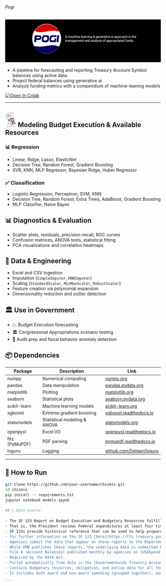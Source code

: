 ###### Pogi
![](https://github.com/is-leeroy-jenkins/Pogi/blob/main/resources/assets/images/github/PogiProjectTemplate.png)

- A pipeline for forecasting and reporting Treasury Account Symbol balances using active data.
- Project federal balances using generative ai
- Analyze funding metrics with a compendium of machine-leaning models

[![Open In Colab](https://colab.research.google.com/assets/colab-badge.svg)](https://colab.research.google.com/github/is-leeroy-jenkins/Pogi/blob/main/models.ipynb)

---

## ![](https://github.com/is-leeroy-jenkins/Pogi/blob/main/resources/assets/images/github/Appropriation.png) Modeling Budget Execution & Available Resources

### 📊 Regression
- Linear, Ridge, Lasso, ElasticNet
- Decision Tree, Random Forest, Gradient Boosting
- SVR, KNN, MLP Regressor, Bayesian Ridge, Huber Regressor

### ✅ Classification
- Logistic Regression, Perceptron, SVM, KNN
- Decision Tree, Random Forest, Extra Trees, AdaBoost, Gradient Boosting
- MLP Classifier, Naive Bayes



## 📊 Diagnostics & Evaluation

- Scatter plots, residuals, precision-recall, ROC curves
- Confusion matrices, ANOVA tests, statistical fitting
- PCA visualizations and correlation heatmaps



## 📁 Data & Engineering

- Excel and CSV ingestion
- Imputation (`SimpleImputer`, `KNNImputer`)
- Scaling (`StandardScaler`, `MinMaxScaler`, `RobustScaler`)
- Feature creation via polynomial expansion
- Dimensionality reduction and outlier detection



## 🏛️ Use in Government

- 📉 Budget Execution forecasting
- 🏛️ Congressional Appropriations scenario testing
- 🧮 Audit prep and fiscal behavior anomaly detection



## 📦 Dependencies

| Package       | Description                          | Link                                               |
|---------------|--------------------------------------|----------------------------------------------------|
| numpy         | Numerical computing                   | [numpy.org](https://numpy.org/)                    |
| pandas        | Data manipulation                     | [pandas.pydata.org](https://pandas.pydata.org/)    |
| matplotlib    | Plotting                              | [matplotlib.org](https://matplotlib.org/)          |
| seaborn       | Statistical plots                     | [seaborn.pydata.org](https://seaborn.pydata.org/)  |
| scikit-learn  | Machine learning models               | [scikit-learn.org](https://scikit-learn.org/)      |
| xgboost       | Extreme gradient boosting             | [xgboost.readthedocs.io](https://xgboost.readthedocs.io/) |
| statsmodels   | Statistical modeling & ANOVA          | [statsmodels.org](https://www.statsmodels.org/)    |
| openpyxl      | Excel I/O                             | [openpyxl.readthedocs.io](https://openpyxl.readthedocs.io/) |
| fitz (PyMuPDF)| PDF parsing                           | [pymupdf.readthedocs.io](https://pymupdf.readthedocs.io/) |
| loguru        | Logging                               | [github.com/Delgan/loguru](https://github.com/Delgan/loguru) |

---

## 🚀 How to Run

```bash
git clone https://github.com/your-username/chismis.git
cd chismis
pip install -r requirements.txt
jupyter notebook models.ipynb

## 🔬 Data Source

- The SF 133 Report on Budget Execution and Budgetary Resources fulfills the requirement in 31 U.S.C. 1511 - 1514
- That is, the President reviews Federal expenditures at least four times a year.
- SF 133s provide historical reference that can be used to help prepare the President's Budget, program operating plans, and spend-out rate estimates.
- For further information on the SF 133 [here](https://tfx.treasury.gov/taxonomy/term/10991)
- Agencies submit the data that appear on these reports to the Department of the Treasury Bureau of Fiscal Service.
- While OMB publishes these reports, the underlying data is submitted by the agencies.
- File A (Account Balances) published monthly by agencies on [USASpending](https://www.usaspending.gov/federal_account)
- Required by the DATA Act.
- Pulled automatically from data in the [Governmentwide Treasury Account Symbol Adjusted Trial Balance System (GTAS)](https://fiscal.treasury.gov/gtas/)
- Contains Budgetary resources, obligation, and outlay data for all the relevant Treasury Account Symbols (TAS) in a reporting agency.
- It includes both award and non-award spending (grouped together), and crosswalks with the [SF 133 report](https://portal.max.gov/portal/document/SF133/Budget/FACTS%20II%20-%20SF%20133%20Report%20on%20Budget%20Execution%20and%20Budgetary%20Resources.html).
___